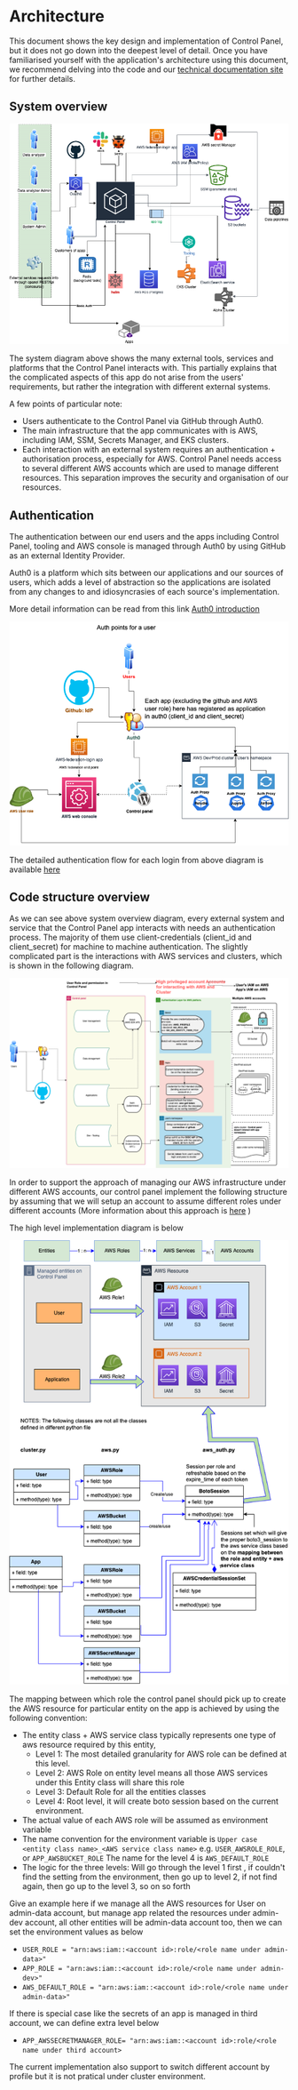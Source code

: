 # Architecture

This document shows the key design and implementation of Control Panel, but it does not go down into the deepest level of detail.
Once you have familiarised yourself with the application's architecture using this document, we recommend delving into the code and our [technical documentation site](https://silver-dollop-30c6a355.pages.github.io/documentation/50-systems/control-panel/#control-panel) for further details.

## System overview
![System Overview](./images/system_overview.png "The system overview of the app")

The system diagram above shows the many external tools, services and platforms that the Control Panel interacts with.
This partially explains that the complicated aspects of this app do not arise from the users' requirements, but rather the integration with different external systems.

A few points of particular note:
- Users authenticate to the Control Panel via GitHub through Auth0.
- The main infrastructure that the app communicates with is AWS, including IAM, SSM, Secrets Manager, and EKS clusters.
- Each interaction with an external system requires an authentication + authorisation process, especially for AWS. 
Control Panel needs access to several different AWS accounts which are used to manage different resources. This separation improves the security and organisation of our resources.

## Authentication

The authentication between our end users and the apps including Control Panel, tooling 
and AWS console is managed through Auth0 by using GitHub as an external Identity Provider.

Auth0 is a platform which sits between our applications and our sources of users, 
which adds a level of abstraction so the applications are isolated from any changes to and 
idiosyncrasies of each source's implementation.

More detail information can be read from this link
[Auth0 introduction](https://auth0.com/docs/)


![Authentication Overview](./images/authentication.png "The authentications of the app")

The detailed authentication flow for each login from above diagram is available [here](./doc/auth_flows.md)

## Code structure overview
As we can see above system overview diagram, every external system and service that the Control Panel app interacts with needs 
an authentication process. The majority of them use client-credentials (client_id and client_secret) for 
machine to machine authentication. The slightly complicated part is the interactions with AWS 
services and clusters, which is shown in the following diagram. 

![Code structure](./images/code_structure.png "The code structure of the app")

In order to support the approach of managing our AWS infrastructure under different AWS accounts, 
our control panel implement the following structure by assuming that we will setup an account to assume
different roles under different accounts (More information about this approach is
[here](https://docs.aws.amazon.com/IAM/latest/UserGuide/tutorial_cross-account-with-roles.html) )

The high level implementation diagram is below 

![auth aws for multi accounts](./images/aws_auth_multi_roles_design_diagram.png "The design diagram for multi aws accounts")


The mapping between which role the control panel should pick up to create the AWS resource for particular
entity on the app is achieved by using the following convention:
- The entity class + AWS service class typically represents one type of aws resource required by this entity, 
  - Level 1: The most detailed granularity for AWS role can be defined at this level.
  - Level 2: AWS Role on entity level means all those AWS services under this Entity class will share this role
  - Level 3: Default Role for all the entities classes
  - Level 4: Root level, it will create boto session based on the current environment. 
- The actual value of each AWS role will be assumed as environment variable
- The name convention for the environment variable is 
  `Upper case <entity class name>_<AWS service class name>`
  e.g. `USER_AWSROLE_ROLE`, or `APP_AWSBUCKET_ROLE`
  The name for the level 4 is `AWS_DEFAULT_ROLE`
- The logic for the three levels: Will go through the level 1 first , if couldn't find the setting
  from the environment, then go up to level 2, if not find again, then go up to the level 3, 
  so on so forth
  
  
Give an example here if we manage all the AWS resources for User on admin-data account, but manage
app related the resources under admin-dev account, all other entities will be admin-data account too,
then we can set the environment values as below
- `USER_ROLE = "arn:aws:iam::<account id>:role/<role name under admin-data>"`
- `APP_ROLE = "arn:aws:iam::<account id>:role/<role name under admin-dev>"`
- `AWS_DEFAULT_ROLE = "arn:aws:iam::<account id>:role/<role name under admin-data>"`

If there is special case like the secrets of an app is managed in third account, we can define
extra level below
- `APP_AWSSECRETMANAGER_ROLE= "arn:aws:iam::<account id>:role/<role name under third account>`

The current implementation also support to switch different account by profile but it is not pratical 
under cluster environment. 